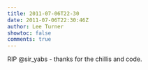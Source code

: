 ```yaml
---
title: 2011-07-06T22-30
date: 2011-07-06T22:30:46Z
author: Lee Turner
showtoc: false
comments: true
---
```


RIP @sir_yabs - thanks for the chillis and code.

